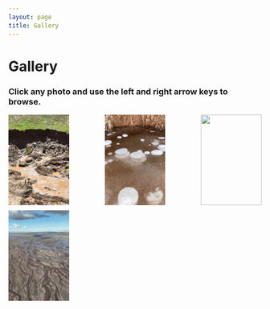 ```yaml
---
layout: page
title: Gallery
---
```


# Gallery
### Click any photo and use the left and right arrow keys to browse.


<div style="display: flex; flex-wrap: wrap; gap: 10px; justify-content: space-between;">
 <a href="/files/images/fhs_rts.jpg" data-lightbox="gallery" data-title="" style="width: 24%;">
    <img src="/files/images/fhs_rts.jpg" class="gallery-thumb" loading="lazy" alt="" style="width: 100%; height: 180px; object-fit: cover; display: block;" />
  </a>
  
  <a href="/files/images/fhs_bubble.jpg" data-lightbox="gallery" data-title="" style="width: 24%;">
    <img src="/files/images/fhs_bubble.jpg" class="gallery-thumb" loading="lazy" alt="" style="width: 100%; height: 180px; object-fit: cover; display: block;" />
  </a>
  
  <a href="/files/images/yrsr_qml.jpg" data-lightbox="gallery" data-title="" style="width: 24%;">
    <img src="/files/images/yrsr_qml.jpg" class="gallery-thumb" loading="lazy" alt="" style="width: 100%; height: 180px; object-fit: cover; display: block;" />
  </a>
  
  <a href="/files/images/yrsr_tth.jpg" data-lightbox="gallery" data-title="" style="width: 24%;">
    <img src="/files/images/yrsr_tth.jpg" class="gallery-thumb" loading="lazy" alt="" style="width: 100%; height: 180px; object-fit: cover; display: block;" />
  </a>

  <!-- Continue as needed -->
</div>